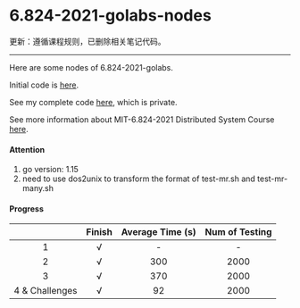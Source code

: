 # 6.824-2021-golabs-nodes

更新：遵循课程规则，已删除相关笔记代码。

------------------------------------

Here are some nodes of 6.824-2021-golabs.

Initial code is [here](https://github.com/flyrzl/6.824-golabs-2021).

See my complete code [here](https://github.com/flyrzl/6.824-2021-golabs-Finished), which is private. 

See more information about MIT-6.824-2021 Distributed System Course [here](https://pdos.csail.mit.edu/6.824/schedule.html).

#### Attention
1. go version: 1.15
2. need to use dos2unix to transform the format of test-mr.sh and test-mr-many.sh

#### Progress
|  | Finish | Average Time (s) | Num of Testing |
| :-----: | :----: | :----: | :----: |
| 1| √ | - | - |
| 2 | √ | 300 | 2000 |
| 3 | √ | 370 | 2000 |
| 4 & Challenges | √ | 92 | 2000|

